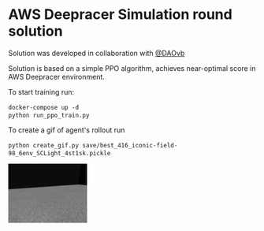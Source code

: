 # AWS Deepracer Simulation round solution

Solution was developed in collaboration with [@DAOvb](https://github.com/DAOvb)

Solution is based on a simple PPO algorithm, achieves near-optimal score in AWS Deepracer environment.

To start training run:
```
docker-compose up -d
python run_ppo_train.py
```

To create a gif of agent's rollout run
```
python create_gif.py save/best_416_iconic-field-98_6env_SCLight_4st1sk.pickle 
```
![Example gif](gif.gif)
